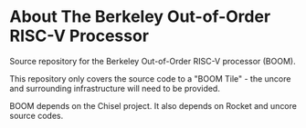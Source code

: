 About The Berkeley Out-of-Order RISC-V Processor
================================================

Source repository for the Berkeley Out-of-Order RISC-V processor (BOOM).

This repository only covers the source code to a "BOOM Tile" - the uncore and
surrounding infrastructure will need to be provided.

BOOM depends on the Chisel project. It also depends on Rocket and uncore source
codes.

